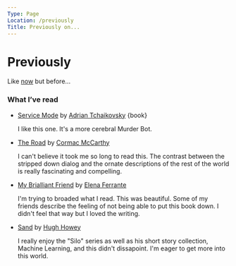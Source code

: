```yaml
---
Type: Page
Location: /previously
Title: Previously on...
---
```


# Previously

Like [now](https://lritter.io/now) but before...

### What I’ve read

- [Service Mode](https://adriantchaikovsky.com/stand-alone-novels.html#anchor6) by [Adrian Tchaikovsky](https://adriantchaikovsky.com/) {book}

  I like this one. It's a more cerebral Murder Bot.

- [The Road](https://www.goodreads.com/book/show/6288.The_Road) by [Cormac McCarthy](https://en.wikipedia.org/wiki/Cormac_McCarthy)

  I can't believe it took me so long to read this. The contrast between the stripped down dialog and the ornate descriptions of the rest of the world is really fascinating and compelling.

- [My Brialliant Friend](https://www.goodreads.com/book/show/13586707-my-brilliant-friend) by [Elena Ferrante](https://elenaferrante.com)

  I'm trying to broaded what I read. This was beautiful. Some of my friends describe the feeling of not being able to put this book down. I didn't feel that way but I loved the writing.

- [Sand](https://hughhowey.com/books/sand/) by [Hugh Howey](https://hughhowey.com)

  I really enjoy the "Silo" series as well as his short story collection, Machine Learning, and this didn't dissapoint. I'm eager to get more into this world.

  